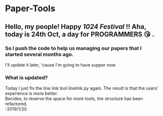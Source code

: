 # Paper-Tools
## Hello, my people! Happy *1024 Festival* !! Aha, today is 24th Oct, a day for __PROGRAMMERS__ :kissing_heart: .    
### So I push the code to help us managing our papers that I started several months ago.     
I'll update it later, 'cause I'm going to have supper now.    
### What is updated?
Today I just fix the line link tool linelink.py again. The result is that the users' experience is more better.    
Becides, to reserve the space for more tools, the structure has been refactored.    
-2019/1/20
